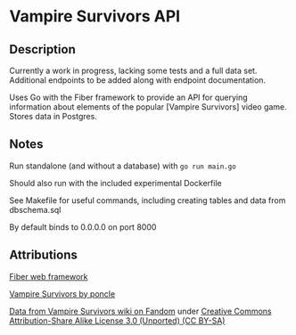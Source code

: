 # Vampire Survivors API

## Description

Currently a work in progress, lacking some tests and a full data set. Additional endpoints to be added along with endpoint documentation.

Uses Go with the Fiber framework to provide an API for querying information about elements of the popular [Vampire Survivors] video game. Stores data in Postgres.

## Notes

Run standalone (and without a database) with `go run main.go`

Should also run with the included experimental Dockerfile

See Makefile for useful commands, including creating tables and data from dbschema.sql

By default binds to 0.0.0.0 on port 8000

## Attributions

[Fiber web framework](https://gofiber.io)

[Vampire Survivors by poncle](https://store.steampowered.com/app/1794680/Vampire_Survivors/)

[Data from Vampire Survivors wiki on Fandom](https://vampire-survivors.fandom.com/wiki/Vampire_Survivors_Wiki) under [Creative Commons Attribution-Share Alike License 3.0 (Unported) (CC BY-SA)](https://creativecommons.org/licenses/by-sa/3.0/)